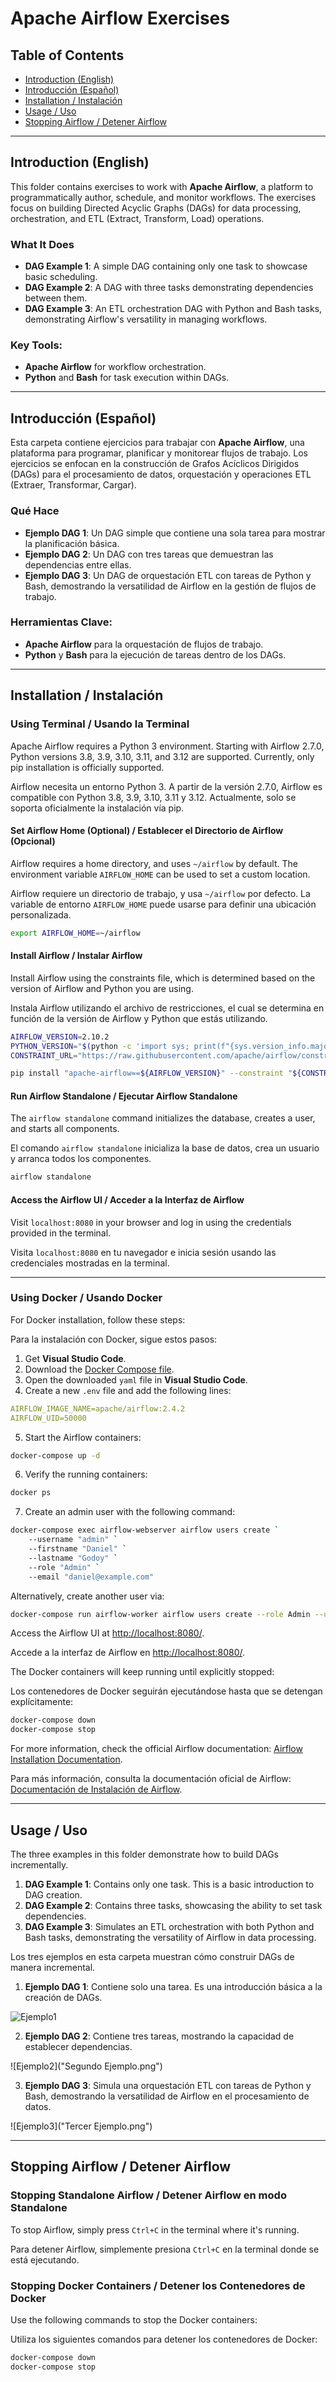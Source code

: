 # Apache Airflow Exercises

## Table of Contents
- [Introduction (English)](#introduction-english)
- [Introducción (Español)](#introducción-español)
- [Installation / Instalación](#installation--instalación)
- [Usage / Uso](#usage--uso)
- [Stopping Airflow / Detener Airflow](#stopping-airflow--detener-airflow)

---

## Introduction (English)

This folder contains exercises to work with **Apache Airflow**, a platform to programmatically author, schedule, and monitor workflows. The exercises focus on building Directed Acyclic Graphs (DAGs) for data processing, orchestration, and ETL (Extract, Transform, Load) operations.

### What It Does

- **DAG Example 1**: A simple DAG containing only one task to showcase basic scheduling.
- **DAG Example 2**: A DAG with three tasks demonstrating dependencies between them.
- **DAG Example 3**: An ETL orchestration DAG with Python and Bash tasks, demonstrating Airflow's versatility in managing workflows.

### Key Tools:
- **Apache Airflow** for workflow orchestration.
- **Python** and **Bash** for task execution within DAGs.

---

## Introducción (Español)

Esta carpeta contiene ejercicios para trabajar con **Apache Airflow**, una plataforma para programar, planificar y monitorear flujos de trabajo. Los ejercicios se enfocan en la construcción de Grafos Acíclicos Dirigidos (DAGs) para el procesamiento de datos, orquestación y operaciones ETL (Extraer, Transformar, Cargar).

### Qué Hace

- **Ejemplo DAG 1**: Un DAG simple que contiene una sola tarea para mostrar la planificación básica.
- **Ejemplo DAG 2**: Un DAG con tres tareas que demuestran las dependencias entre ellas.
- **Ejemplo DAG 3**: Un DAG de orquestación ETL con tareas de Python y Bash, demostrando la versatilidad de Airflow en la gestión de flujos de trabajo.

### Herramientas Clave:
- **Apache Airflow** para la orquestación de flujos de trabajo.
- **Python** y **Bash** para la ejecución de tareas dentro de los DAGs.

---

## Installation / Instalación

### Using Terminal / Usando la Terminal

Apache Airflow requires a Python 3 environment. Starting with Airflow 2.7.0, Python versions 3.8, 3.9, 3.10, 3.11, and 3.12 are supported. Currently, only pip installation is officially supported.

Airflow necesita un entorno Python 3. A partir de la versión 2.7.0, Airflow es compatible con Python 3.8, 3.9, 3.10, 3.11 y 3.12. Actualmente, solo se soporta oficialmente la instalación vía pip.

#### Set Airflow Home (Optional) / Establecer el Directorio de Airflow (Opcional)

Airflow requires a home directory, and uses `~/airflow` by default. The environment variable `AIRFLOW_HOME` can be used to set a custom location.

Airflow requiere un directorio de trabajo, y usa `~/airflow` por defecto. La variable de entorno `AIRFLOW_HOME` puede usarse para definir una ubicación personalizada.

```bash
export AIRFLOW_HOME=~/airflow
```

#### Install Airflow / Instalar Airflow

Install Airflow using the constraints file, which is determined based on the version of Airflow and Python you are using.

Instala Airflow utilizando el archivo de restricciones, el cual se determina en función de la versión de Airflow y Python que estás utilizando.

```bash
AIRFLOW_VERSION=2.10.2
PYTHON_VERSION="$(python -c 'import sys; print(f"{sys.version_info.major}.{sys.version_info.minor}")')"
CONSTRAINT_URL="https://raw.githubusercontent.com/apache/airflow/constraints-${AIRFLOW_VERSION}/constraints-${PYTHON_VERSION}.txt"

pip install "apache-airflow==${AIRFLOW_VERSION}" --constraint "${CONSTRAINT_URL}"
```

#### Run Airflow Standalone / Ejecutar Airflow Standalone

The `airflow standalone` command initializes the database, creates a user, and starts all components.

El comando `airflow standalone` inicializa la base de datos, crea un usuario y arranca todos los componentes.

```bash
airflow standalone
```

#### Access the Airflow UI / Acceder a la Interfaz de Airflow

Visit `localhost:8080` in your browser and log in using the credentials provided in the terminal.

Visita `localhost:8080` en tu navegador e inicia sesión usando las credenciales mostradas en la terminal.

---

### Using Docker / Usando Docker

For Docker installation, follow these steps:

Para la instalación con Docker, sigue estos pasos:

1. Get **Visual Studio Code**.
2. Download the [Docker Compose file](https://airflow.apache.org/docs/apache-airflow/2.5.1/docker-compose.yaml).
3. Open the downloaded `yaml` file in **Visual Studio Code**.
4. Create a new `.env` file and add the following lines:
```yaml
AIRFLOW_IMAGE_NAME=apache/airflow:2.4.2
AIRFLOW_UID=50000
```
5. Start the Airflow containers:

```bash
docker-compose up -d
```

6. Verify the running containers:

```bash
docker ps
```

7. Create an admin user with the following command:

```bash
docker-compose exec airflow-webserver airflow users create `
    --username "admin" `
    --firstname "Daniel" `
    --lastname "Godoy" `
    --role "Admin" `
    --email "daniel@example.com"
```

Alternatively, create another user via:

```bash
docker-compose run airflow-worker airflow users create --role Admin --username admin --email admin --firstname admin --lastname admin --password admin
```

Access the Airflow UI at [http://localhost:8080/](http://localhost:8080/).

Accede a la interfaz de Airflow en [http://localhost:8080/](http://localhost:8080/).

The Docker containers will keep running until explicitly stopped:

Los contenedores de Docker seguirán ejecutándose hasta que se detengan explícitamente:

```bash
docker-compose down
docker-compose stop
```

For more information, check the official Airflow documentation: [Airflow Installation Documentation](https://airflow.apache.org/docs/apache-airflow/stable/start.html).

Para más información, consulta la documentación oficial de Airflow: [Documentación de Instalación de Airflow](https://airflow.apache.org/docs/apache-airflow/stable/start.html).

---

## Usage / Uso

The three examples in this folder demonstrate how to build DAGs incrementally.



1. **DAG Example 1**: Contains only one task. This is a basic introduction to DAG creation.
2. **DAG Example 2**: Contains three tasks, showcasing the ability to set task dependencies.
3. **DAG Example 3**: Simulates an ETL orchestration with both Python and Bash tasks, demonstrating the versatility of Airflow in data processing.

Los tres ejemplos en esta carpeta muestran cómo construir DAGs de manera incremental.
1. **Ejemplo DAG 1**: Contiene solo una tarea. Es una introducción básica a la creación de DAGs.

![Ejemplo1](https://github.com/adgodoyo/BigData/blob/main/4.%20Orchestration/Primer%20Ejemplo.png)

2. **Ejemplo DAG 2**: Contiene tres tareas, mostrando la capacidad de establecer dependencias.

![Ejemplo2]("Segundo Ejemplo.png")

3. **Ejemplo DAG 3**: Simula una orquestación ETL con tareas de Python y Bash, demostrando la versatilidad de Airflow en el procesamiento de datos.

![Ejemplo3]("Tercer Ejemplo.png")

---

## Stopping Airflow / Detener Airflow

### Stopping Standalone Airflow / Detener Airflow en modo Standalone
To stop Airflow, simply press `Ctrl+C` in the terminal where it's running.

Para detener Airflow, simplemente presiona `Ctrl+C` en la terminal donde se está ejecutando.

### Stopping Docker Containers / Detener los Contenedores de Docker
Use the following commands to stop the Docker containers:

Utiliza los siguientes comandos para detener los contenedores de Docker:

```bash
docker-compose down
docker-compose stop
```
